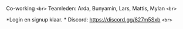 Co-working `<br>`
Teamleden: Arda, Bunyamin, Lars, Mattis, Mylan `<br>`

*Login en signup klaar. *
Discord: https://discord.gg/827m5Sxb `<br>`
